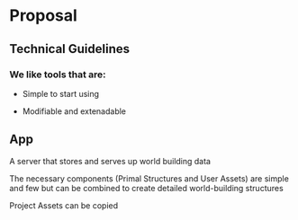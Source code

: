 # Proposal

## Technical Guidelines

### We like tools that are:

- Simple to start using

- Modifiable and extenadable

## App

A server that stores and serves up world building data

The necessary components (Primal Structures and User Assets) are simple and few but can be combined to create detailed world-building structures

Project Assets can be copied

<!-- Formal assets are essentially the default form of the asset -->
<!-- Formal will have pointers to their formal dependencies -->
<!-- Formal assets will have a designator whether or not their formal dependencies are Public Domain (or at least strongly Open Source - to be considered) -->
<!-- Necessary Components are marked in the Database Structure with an asterisk -->
<!-- Primal Structures are Necessary Components that are not User Assets -->